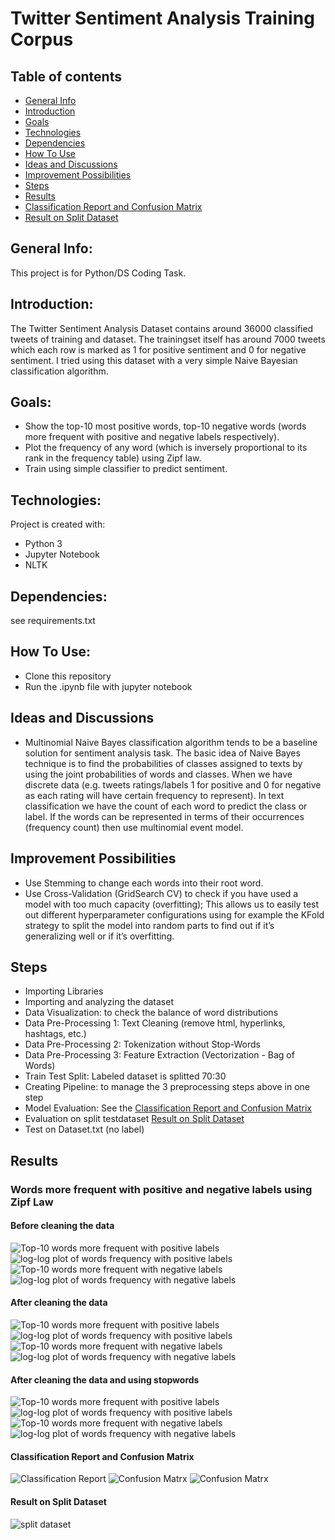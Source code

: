 # Twitter Sentiment Analysis Training Corpus

## Table of contents
* [General Info](#general-info)
* [Introduction](#introduction)
* [Goals](#goals)
* [Technologies](#technologies)
* [Dependencies](#dependencies)
* [How To Use](#how-to-use)
* [Ideas and Discussions](#ideas-and-discussions)
* [Improvement Possibilities](#improvement-possibilities)
* [Steps](#steps)
* [Results](#results)
* [Classification Report and Confusion Matrix](#classification-report-and-confusion-matrix)
* [Result on Split Dataset](#result-on-split-dataset)


## General Info:
This project is for Python/DS Coding Task.

## Introduction:
The Twitter Sentiment Analysis Dataset contains around 36000 classified tweets of training and dataset. The trainingset itself has around 7000 tweets which each row is marked as 1 for positive sentiment and 0 for negative sentiment. I tried using this dataset with a very simple Naive Bayesian classification algorithm.

## Goals:
* Show the top-10 most positive words, top-10 negative words (words more frequent with positive and negative labels respectively).
* Plot the frequency of any word (which is inversely proportional to its rank in the frequency table) using Zipf law.
* Train using simple classifier to predict sentiment.

## Technologies:
Project is created with:
* Python 3
* Jupyter Notebook
* NLTK

## Dependencies:
see requirements.txt

## How To Use:
* Clone this repository
* Run the .ipynb file with jupyter notebook

## Ideas and Discussions
* Multinomial Naive Bayes classification algorithm tends to be a baseline solution for sentiment analysis task. The basic idea of Naive Bayes technique is to find the probabilities of classes assigned to texts by using the joint probabilities of words and classes. When we have discrete data (e.g. tweets ratings/labels 1 for positive and 0 for negative as each rating will have certain frequency to represent). In text classification we have the count of each word to predict the class or label. If the words can be represented in terms of their occurrences (frequency count) then use multinomial event model.

## Improvement Possibilities
* Use Stemming to change each words into their root word.
* Use Cross-Validation (GridSearch CV) to check if you have used a model with too much capacity (overfitting); This allows us to easily test out different hyperparameter configurations using for example the KFold strategy to split the model into random parts to find out if it’s generalizing well or if it’s overfitting.

## Steps
* Importing Libraries
* Importing and analyzing the dataset
* Data Visualization: to check the balance of word distributions
* Data Pre-Processing 1: Text Cleaning (remove html, hyperlinks, hashtags, etc.)
* Data Pre-Processing 2: Tokenization without Stop-Words
* Data Pre-Processing 3: Feature Extraction (Vectorization - Bag of Words)
* Train Test Split: Labeled dataset is splitted 70:30
* Creating Pipeline: to manage the 3 preprocessing steps above in one step
* Model Evaluation: See the [Classification Report and Confusion Matrix](#classification-report-and-confusion-matrix)
* Evaluation on split testdataset [Result on Split Dataset](#result-on-split-dataset)
* Test on Dataset.txt (no label)

## Results
### Words more frequent with positive and negative labels using Zipf Law
#### Before cleaning the data
![Top-10 words more frequent with positive labels](./results/graph1.png)
![log-log plot of words frequency with positive labels](./results/graph2.png)
![Top-10 words more frequent with negative labels](./results/graph3.png)
![log-log plot of words frequency with negative labels](./results/graph4.png)

#### After cleaning the data
![Top-10 words more frequent with positive labels](./results/graph5.png)
![log-log plot of words frequency with positive labels](./results/graph6.png)
![Top-10 words more frequent with negative labels](./results/graph7.png)
![log-log plot of words frequency with negative labels](./results/graph8.png)

#### After cleaning the data and using stopwords
![Top-10 words more frequent with positive labels](./results/graph9.png)
![log-log plot of words frequency with positive labels](./results/graph10.png)
![Top-10 words more frequent with negative labels](./results/graph11.png)
![log-log plot of words frequency with negative labels](./results/graph12.png)

#### Classification Report and Confusion Matrix
![Classification Report](./results/class_report.png)
![Confusion Matrx](./results/cf_matrix.png)
![Confusion Matrx](./results/cf_matrix_p.png)

#### Result on Split Dataset
![split dataset](./results/split_dataset.png)

